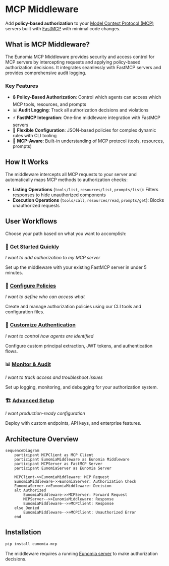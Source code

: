 # MCP Middleware

Add **policy-based authorization** to your [Model Context Protocol (MCP)][mcp-docs] servers built with [FastMCP][fastmcp-docs] with minimal code changes.

## What is MCP Middleware?

The Eunomia MCP Middleware provides security and access control for MCP servers by intercepting requests and applying policy-based authorization decisions. It integrates seamlessly with FastMCP servers and provides comprehensive audit logging.

### Key Features

- 🔒 **Policy-Based Authorization**: Control which agents can access which MCP tools, resources, and prompts
- 📊 **Audit Logging**: Track all authorization decisions and violations
- ⚡ **FastMCP Integration**: One-line middleware integration with FastMCP servers
- 🔧 **Flexible Configuration**: JSON-based policies for complex dynamic rules with CLI tooling
- 🎯 **MCP-Aware**: Built-in understanding of MCP protocol (tools, resources, prompts)

## How It Works

The middleware intercepts all MCP requests to your server and automatically maps MCP methods to authorization checks:

- **Listing Operations** (`tools/list`, `resources/list`, `prompts/list`): Filters responses to hide unauthorized components
- **Execution Operations** (`tools/call`, `resources/read`, `prompts/get`): Blocks unauthorized requests

## User Workflows

Choose your path based on what you want to accomplish:

### 🚀 [Get Started Quickly](quickstart.md)
*I want to add authorization to my MCP server*

Set up the middleware with your existing FastMCP server in under 5 minutes.

### 🔧 [Configure Policies](policies.md)
*I want to define who can access what*

Create and manage authorization policies using our CLI tools and configuration files.

### 👥 [Customize Authentication](authentication.md)
*I want to control how agents are identified*

Configure custom principal extraction, JWT tokens, and authentication flows.

### 📊 [Monitor & Audit](monitoring.md)
*I want to track access and troubleshoot issues*

Set up logging, monitoring, and debugging for your authorization system.

### 🏗️ [Advanced Setup](advanced.md)
*I want production-ready configuration*

Deploy with custom endpoints, API keys, and enterprise features.

## Architecture Overview

```mermaid
sequenceDiagram
    participant MCPClient as MCP Client
    participant EunomiaMiddleware as Eunomia Middleware
    participant MCPServer as FastMCP Server
    participant EunomiaServer as Eunomia Server

    MCPClient->>EunomiaMiddleware: MCP Request
    EunomiaMiddleware->>EunomiaServer: Authorization Check
    EunomiaServer->>EunomiaMiddleware: Decision
    alt Authorized
        EunomiaMiddleware->>MCPServer: Forward Request
        MCPServer-->>EunomiaMiddleware: Response
        EunomiaMiddleware-->>MCPClient: Response
    else Denied
        EunomiaMiddleware-->>MCPClient: Unauthorized Error
    end
```

## Installation

```bash
pip install eunomia-mcp
```

The middleware requires a running [Eunomia server](../get_started/user_guide/run_server.md) to make authorization decisions.

[mcp-docs]: https://modelcontextprotocol.io
[fastmcp-docs]: https://gofastmcp.com/